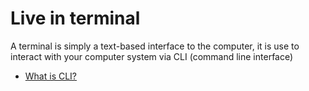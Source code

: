 # Live in terminal

A terminal is simply a text-based interface to the computer, it is use to interact with your computer system via CLI (command line interface)

- [What is CLI?](https://en.wikipedia.org/wiki/Command-line_interface)
